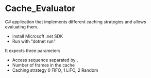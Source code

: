 # Cache_Evaluator
C# application that implements different caching strategies and allows evaluating them.

- Install Microsoft .net SDK
- Run with "dotnet run"

It expects three parameters
- Access sequence separated by ,
- Number of frames in the cache
- Caching strategy 0 FIFO, 1 LIFO, 2 Random